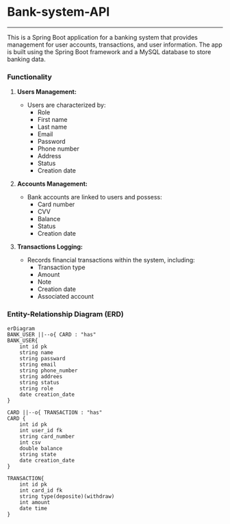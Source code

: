 # Bank-system-API

---

This is a Spring Boot application for a banking system that provides management for user accounts, transactions, and user information. The app is built using the Spring Boot framework and a MySQL database to store banking data.

### Functionality

1. **Users Management:**
    - Users are characterized by:
        - Role
        - First name
        - Last name
        - Email
        - Password
        - Phone number
        - Address
        - Status
        - Creation date

2. **Accounts Management:**
    - Bank accounts are linked to users and possess:
        - Card number
        - CVV
        - Balance
        - Status
        - Creation date

3. **Transactions Logging:**
    - Records financial transactions within the system, including:
        - Transaction type
        - Amount
        - Note
        - Creation date
        - Associated account

### Entity-Relationship Diagram (ERD)

```mermaid
erDiagram
BANK_USER ||--o{ CARD : "has"
BANK_USER{
    int id pk
    string name
    string passward
    string email
    string phone_number
    string addrees
    string status
    string role
    date creation_date
}

CARD ||--o{ TRANSACTION : "has"
CARD {
    int id pk
    int user_id fk
    string card_number
    int csv
    double balance
    string state
    date creation_date
}

TRANSACTION{
    int id pk
    int card_id fk
    string type(deposite)(withdraw)
    int amount
    date time
}

